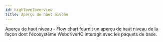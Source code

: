 ```yaml
---
id: highleveloverview
title: Aperçu de haut niveau
---
```


Aperçu de haut niveau - Flow chart fournit un aperçu de haut niveau de la façon dont l'écosystème WebdriverIO interagit avec les paquets de base.
